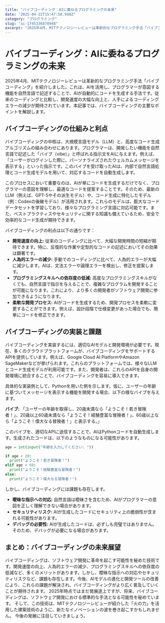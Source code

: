 ```yaml
---
title: "バイブコーディング：AIに委ねるプログラミングの未来"
date: "2025-04-22T15:47:58.948Z"
category: "プログラミング"
slug: "ai-1745336878948"
excerpt: "2025年4月、MITテクノロジーレビューは革新的なプログラミング手法「バイブコーディング」を紹介しました。これは、AIを活用し、プログラマーが意図する機能を自然言語で記述することで、AIが自動的にコードを生成する手法です。従来のコーディングと比較し、開発速度の大幅な向上と、人手によるコーディングエ..."
---
```


# バイブコーディング：AIに委ねるプログラミングの未来

2025年4月、MITテクノロジーレビューは革新的なプログラミング手法「バイブコーディング」を紹介しました。これは、AIを活用し、プログラマーが意図する機能を自然言語で記述することで、AIが自動的にコードを生成する手法です。従来のコーディングと比較し、開発速度の大幅な向上と、人手によるコーディングエラーの減少が期待されています。本記事では、バイブコーディングの主要なポイントを解説します。


## バイブコーディングの仕組みと利点

バイブコーディングの中核は、大規模言語モデル（LLM）と、高度なコード生成アルゴリズムの組み合わせにあります。プログラマーは、開発したい機能を自然言語で記述した「バイブ（vibe）」と呼ばれる指示文をAIに与えます。例えば、「ユーザーがログインした際に、パーソナライズされたウェルカムメッセージを表示する」といった指示です。このバイブを受け取ったAIは、内部で自然言語処理とコード生成モデルを用いて、対応するコードを自動生成します。

このプロセスにおいて重要なのは、AIが単にコードを生成するだけでなく、プログラマーの意図を理解し、最適なコードを提案することです。そのため、最新のLLM（例えば、GPT-5やその派生モデル）や、コード生成に特化したモデル（例：Codexの後継モデル）が活用されます。これらのモデルは、膨大なコードデータセットを学習しており、様々なプログラミング言語に対応可能です。また、ベストプラクティスやセキュリティに関する知識も備えているため、安全で効率的なコード生成が期待できます。

バイブコーディングの利点は以下の通りです：

* **開発速度の向上:**  従来のコーディングに比べて、大幅な開発時間の短縮が期待できます。特に、反復的な作業や定型的なコードの記述においてその効果は顕著です。
* **人為的エラーの減少:**  手動でのコーディングに比べて、人為的エラーが大幅に減少します。AIは、文法エラーや論理エラーを検出し、修正を提案します。
* **プログラミングスキルへの依存度の低減:**  高度なプログラミングスキルがなくても、自然言語で指示を与えることで、複雑なプログラムを開発することが可能になります。これにより、より多くの開発者がソフトウェア開発に参加できるようになります。
* **柔軟な開発プロセス:**  AIがコードを生成するため、開発プロセスを柔軟に変更することができます。例えば、設計段階で仕様変更があった場合でも、簡単にコードを修正できます。


## バイブコーディングの実装と課題

バイブコーディングを実装するには、適切なAIモデルと開発環境が必要です。現在、多くのクラウドプラットフォームが、バイブコーディングをサポートするAPIを提供しています。例えば、Google Cloud AI PlatformやAmazon SageMakerなどが挙げられます。これらのプラットフォームでは、様々なLLMとコード生成モデルが利用可能です。また、開発者は、これらのAPIを自身の開発環境に統合することで、バイブコーディングを容易に導入できます。

具体的な実装例として、Pythonを用いた例を示します。仮に、ユーザーの年齢に基づいてメッセージを表示する機能を開発する場合、以下の様なバイブを与えます。

**バイブ:** 「ユーザーの年齢を取得し、20歳未満なら「ようこそ！若き冒険者！」、20歳以上60歳未満なら「ようこそ！経験豊富な冒険者！」、60歳以上なら「ようこそ！偉大なる冒険者！」と表示する。」

このバイブを、適切なAPIに送信することで、AIはPythonコードを自動生成します。生成されたコードは、以下のようなものになる可能性があります。

```python
age = int(input("年齢を入力してください: "))

if age < 20:
  print("ようこそ！若き冒険者！")
elif age < 60:
  print("ようこそ！経験豊富な冒険者！")
else:
  print("ようこそ！偉大なる冒険者！")
```

しかし、バイブコーディングには課題も存在します。

* **曖昧な指示への対応:**  自然言語は曖昧さを含むため、AIがプログラマーの意図を正しく理解できない場合があります。
* **セキュリティリスク:**  AIが生成したコードにセキュリティ上の脆弱性が含まれる可能性があります。
* **デバッグの必要性:**  AIが生成したコードは、必ずしも完璧ではありません。そのため、デバッグが必要になる場合があります。


## まとめ：バイブコーディングの未来展望

バイブコーディングは、ソフトウェア開発に革命を起こす可能性を秘めた技術です。開発速度の向上、人為的エラーの減少、プログラミングスキルへの依存度の低減など、多くのメリットがあります。しかし、曖昧な指示への対応やセキュリティリスクなど、課題も存在します。今後、AIモデルの進化と開発ツールの改善により、これらの課題が解決され、バイブコーディングがより広く普及していくことが期待されます。  2025年時点ではまだ発展途上ですが、将来、バイブコーディングは、ソフトウェア開発における標準的な手法となる可能性を秘めています。  そして、この技術は、MITテクノロジーレビューが紹介した「火の力」を活用した建築技術のように、新たなイノベーションの波を巻き起こすかもしれません。  今後の発展に注目していきましょう。
